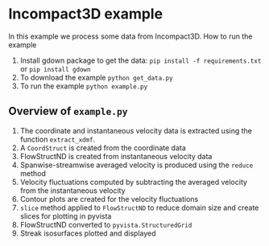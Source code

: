# Incompact3D example
In this example we process some data from Incompact3D. How to run the example
1. Install gdown package to get the data: `pip install -f requirements.txt` or `pip install gdown`
2. To download the example `python get_data.py`
3. To run the example `python example.py`

## Overview of `example.py`

1. The coordinate and instantaneous velocity data is extracted using the function `extract_xdmf`. 
2. A `CoordStruct` is created from the coordinate data
3. FlowStructND is created from instantaneous velocity data
4. Spanwise-streamwise averaged velocity is produced using the `reduce` method
5. Velocity fluctuations computed by subtracting the averaged velocity from the instantaneous velocity
6. Contour plots are created for the velocity fluctuations
7. `slice` method applied to `FlowStructND` to reduce domain size and create slices for plotting in pyvista
8. FlowStructND converted to `pyvista.StructuredGrid`
9. Streak isosurfaces plotted and displayed